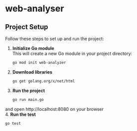 # web-analyser

## **Project Setup**

Follow these steps to set up and run the project:

1. **Initialize Go module**  
   This will create a new Go module in your project directory:
   ```bash
   go mod init web-analyzer
2. **Download libraries**
    ```bash
    go get golang.org/x/net/html

3. **Run the project**
    ```bash 
    go run main.go
 and open http://localhost:8080 on your browser  
4. **Run the test**
   ```bash 
   go test 